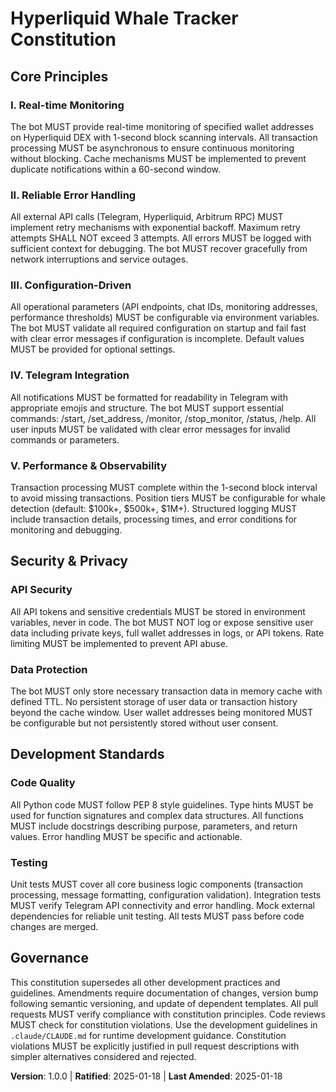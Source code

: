 <!--
Sync Impact Report:
Version change: 0.0.0 → 1.0.0 (Initial constitution creation)
List of modified principles: N/A (initial creation)
Added sections: All sections (initial creation)
Removed sections: N/A
Templates requiring updates: ⚠ All templates need review for project-specific alignment
Follow-up TODOs: N/A
-->

# Hyperliquid Whale Tracker Constitution

## Core Principles

### I. Real-time Monitoring
The bot MUST provide real-time monitoring of specified wallet addresses on Hyperliquid DEX with 1-second block scanning intervals. All transaction processing MUST be asynchronous to ensure continuous monitoring without blocking. Cache mechanisms MUST be implemented to prevent duplicate notifications within a 60-second window.

### II. Reliable Error Handling
All external API calls (Telegram, Hyperliquid, Arbitrum RPC) MUST implement retry mechanisms with exponential backoff. Maximum retry attempts SHALL NOT exceed 3 attempts. All errors MUST be logged with sufficient context for debugging. The bot MUST recover gracefully from network interruptions and service outages.

### III. Configuration-Driven
All operational parameters (API endpoints, chat IDs, monitoring addresses, performance thresholds) MUST be configurable via environment variables. The bot MUST validate all required configuration on startup and fail fast with clear error messages if configuration is incomplete. Default values MUST be provided for optional settings.

### IV. Telegram Integration
All notifications MUST be formatted for readability in Telegram with appropriate emojis and structure. The bot MUST support essential commands: /start, /set_address, /monitor, /stop_monitor, /status, /help. All user inputs MUST be validated with clear error messages for invalid commands or parameters.

### V. Performance & Observability
Transaction processing MUST complete within the 1-second block interval to avoid missing transactions. Position tiers MUST be configurable for whale detection (default: $100k+, $500k+, $1M+). Structured logging MUST include transaction details, processing times, and error conditions for monitoring and debugging.

## Security & Privacy

### API Security
All API tokens and sensitive credentials MUST be stored in environment variables, never in code. The bot MUST NOT log or expose sensitive user data including private keys, full wallet addresses in logs, or API tokens. Rate limiting MUST be implemented to prevent API abuse.

### Data Protection
The bot MUST only store necessary transaction data in memory cache with defined TTL. No persistent storage of user data or transaction history beyond the cache window. User wallet addresses being monitored MUST be configurable but not persistently stored without user consent.

## Development Standards

### Code Quality
All Python code MUST follow PEP 8 style guidelines. Type hints MUST be used for function signatures and complex data structures. All functions MUST include docstrings describing purpose, parameters, and return values. Error handling MUST be specific and actionable.

### Testing
Unit tests MUST cover all core business logic components (transaction processing, message formatting, configuration validation). Integration tests MUST verify Telegram API connectivity and error handling. Mock external dependencies for reliable unit testing. All tests MUST pass before code changes are merged.

## Governance

This constitution supersedes all other development practices and guidelines. Amendments require documentation of changes, version bump following semantic versioning, and update of dependent templates. All pull requests MUST verify compliance with constitution principles. Code reviews MUST check for constitution violations. Use the development guidelines in `.claude/CLAUDE.md` for runtime development guidance. Constitution violations MUST be explicitly justified in pull request descriptions with simpler alternatives considered and rejected.

**Version**: 1.0.0 | **Ratified**: 2025-01-18 | **Last Amended**: 2025-01-18